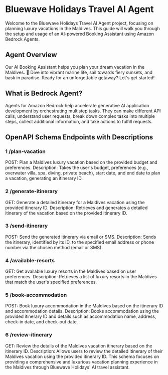 # Bluewave Holidays Travel AI Agent
Welcome to the Bluewave Holidays Travel AI Agent project, focusing on planning luxury vacations in the Maldives. This guide will walk you through the setup and usage of an AI-powered Booking Assistant using Amazon Bedrock Agents.

## Agent Overview
Our AI Booking Assistant helps you plan your dream vacation in the Maldives. 🌴 Dive into vibrant marine life, sail towards fiery sunsets, and bask in paradise. Ready for an unforgettable getaway? Let's get started!


## What is Bedrock Agent?
Agents for Amazon Bedrock help accelerate generative AI application development by orchestrating multistep tasks. They can make different API calls, understand user requests, break down complex tasks into multiple steps, collect additional information, and take actions to fulfill requests.



## OpenAPI Schema Endpoints with Descriptions

### 1 /plan-vacation

POST: Plan a Maldives luxury vacation based on the provided budget and preferences.
Description: Takes the user's budget, preferences (e.g., overwater villa, spa, diving, private beach), start date, and end date to plan a vacation, generating an itinerary ID.

### 2 /generate-itinerary

GET: Generate a detailed itinerary for a Maldives vacation using the provided itinerary ID.
Description: Retrieves and generates a detailed itinerary of the vacation based on the provided itinerary ID.

### 3 /send-itinerary

POST: Send the generated itinerary via email or SMS.
Description: Sends the itinerary, identified by its ID, to the specified email address or phone number via the chosen method (email or SMS).

### 4 /available-resorts

GET: Get available luxury resorts in the Maldives based on user preferences.
Description: Retrieves a list of luxury resorts in the Maldives that match the user's specified preferences.

### 5 /book-accommodation

POST: Book luxury accommodation in the Maldives based on the itinerary ID and accommodation details.
Description: Books accommodation using the provided itinerary ID and details such as accommodation name, address, check-in date, and check-out date.

### 6 /review-itinerary

GET: Review the details of the Maldives vacation itinerary based on the itinerary ID.
Description: Allows users to review the detailed itinerary of their Maldives vacation using the provided itinerary ID.
This schema focuses on providing a comprehensive and luxurious vacation planning experience in the Maldives through Bluewave Holidays' AI travel assistant.

